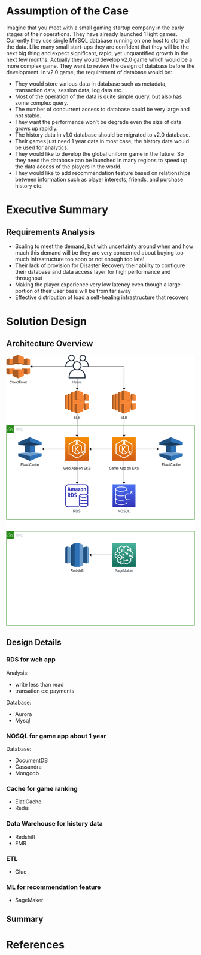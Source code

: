 # Assumption of the Case 

Imagine that you meet with a small gaming startup company in the early stages of their operations. They have already launched 1 light games. Currently they use single MYSQL database running on one host to store all the data. Like many small start-ups they are confident that they will be the next big thing and expect significant, rapid, yet unquantified growth in the next few months. Actually they would develop v2.0 game which would be a more complex game. They want to review the design of database before the development. In v2.0 game, the requirement of database would be:
- They would store various data in database such as metadata, transaction data, session data, log data etc.
- Most of the operation of the data is quite simple query, but also has some complex query.
- The number of concurrent access to database could be very large and not stable.
- They want the performance won’t be degrade even the size of data grows up rapidly.
- The history data in v1.0 database should be migrated to v2.0 database.
- Their games just need 1 year data in most case, the history data would be used for analytics.
- They would like to develop the global uniform game in the future. So they need the database can be launched in many regions to speed up the data access of the players in the world.
- They would like to add recommendation feature based on relationships between information such as player interests, friends, and purchase history etc.

#	Executive Summary

## Requirements Analysis 

- Scaling to meet the demand, but with uncertainty around when and how much this demand will be they are very concerned about buying too much infrastructure too soon or not enough too late!
- Their lack of provision for Disaster Recovery their ability to configure their database and data access layer for high performance and throughput
- Making the player experience very low latency even though a large portion of their user base will be from far away
- Effective distribution of load a self-healing infrastructure that recovers

# Solution Design

## Architecture Overview 

![img](./aws-interview-architecture-overview.png)

## Design Details 

### RDS for web app

Analysis:
- write less than read
- transation ex: payments  

Database:
- Aurora
- Mysql

### NOSQL for game app about 1 year

Database:
- DocumentDB
- Cassandra
- Mongodb

### Cache for game ranking

- ElatiCache
- Redis

### Data Warehouse for history data

- Redshift
- EMR

### ETL

- Glue

### ML for recommendation feature

- SageMaker
 
## Summary 

# References 
